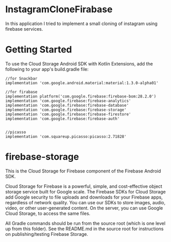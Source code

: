 # InstagramCloneFirabase
In this application I tried to implement a small cloning of instagram using firebase services.

# Getting Started
To use the Cloud Storage Android SDK with Kotlin Extensions, add the following to your app's build.gradle file:


    //for Snackbar
    implementation 'com.google.android.material:material:1.3.0-alpha01'

    //for firabase
    implementation platform('com.google.firebase:firebase-bom:28.2.0')
    implementation 'com.google.firebase:firebase-analytics'
    implementation 'com.google.firebase:firebase-database'
    implementation 'com.google.firebase:firebase-storage'
    implementation 'com.google.firebase:firebase-firestore'
    implementation 'com.google.firebase:firebase-auth'


    //picasso
    implementation 'com.squareup.picasso:picasso:2.71828'
# firebase-storage
This is the Cloud Storage for Firebase component of the Firebase Android SDK.

Cloud Storage for Firebase is a powerful, simple, and cost-effective object storage service built for Google scale. The Firebase SDKs for Cloud Storage add Google security to file uploads and downloads for your Firebase apps, regardless of network quality. You can use our SDKs to store images, audio, video, or other user-generated content. On the server, you can use Google Cloud Storage, to access the same files.

All Gradle commands should be run from the source root (which is one level up from this folder). See the README.md in the source root for instructions on publishing/testing Firebase Storage.
